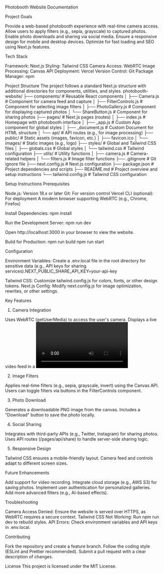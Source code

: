 Photobooth Website Documentation

Project Goals

Provide a web-based photobooth experience with real-time camera access.
Allow users to apply filters (e.g., sepia, grayscale) to captured photos.
Enable photo downloads and sharing via social media.
Ensure a responsive design for mobile and desktop devices.
Optimize for fast loading and SEO using Next.js features.


Tech Stack

Framework: Next.js 
Styling: Tailwind CSS 
Camera Access: WebRTC 
Image Processing: Canvas API 
Deployment: Vercel 
Version Control: Git 
Package Manager: npm 


Project Structure
The project follows a standard Next.js structure with additional directories for components, utilities, and styles.
photobooth-website/
├── components/               # Reusable React components
│   ├── Camera.js             # Component for camera feed and capture
│   ├── FilterControls.js     # Component for selecting image filters
│   ├── PhotoGallery.js       # Component for displaying captured photos
│   └── ShareButton.js        # Component for sharing photos
├── pages/                    # Next.js pages (routes)
│   ├── index.js              # Homepage with photobooth interface
│   ├── _app.js               # Custom App component for global styles
│   ├── _document.js          # Custom Document for HTML structure
│   └── api/                  # API routes (e.g., for image processing)
├── public/                   # Static assets (images, favicon, etc.)
│   ├── favicon.ico
│   └── images/               # Static images (e.g., logo)
├── styles/                   # Global and Tailwind CSS files
│   ├── globals.css           # Global styles
│   └── tailwind.css          # Tailwind configuration
├── utils/                    # Utility functions
│   ├── camera.js             # Camera-related helpers
│   └── filters.js            # Image filter functions
├── .gitignore                # Git ignore file
├── next.config.js            # Next.js configuration
├── package.json              # Project dependencies and scripts
├── README.md                 # Project overview and setup instructions
└── tailwind.config.js        # Tailwind CSS configuration


Setup Instructions
Prerequisites

Node.js: Version 18.x or later
Git: For version control
Vercel CLI (optional): For deployment
A modern browser supporting WebRTC (e.g., Chrome, Firefox)


Install Dependencies:
npm install


Run the Development Server:
npm run dev

Open http://localhost:3000 in your browser to view the website.

Build for Production:
npm run build
npm run start



Configuration

Environment Variables: Create a .env.local file in the root directory for sensitive data (e.g., API keys for sharing services).NEXT_PUBLIC_SHARE_API_KEY=your-api-key


Tailwind CSS: Customize tailwind.config.js for colors, fonts, or other design tokens.
Next.js Config: Modify next.config.js for image optimization, rewrites, or other settings.


Key Features
1. Camera Integration

Uses WebRTC (getUserMedia) to access the user's camera.
Displays a live video feed in a <video> element.
Captures photos by drawing the video frame to a <canvas>.

2. Image Filters

Applies real-time filters (e.g., sepia, grayscale, invert) using the Canvas API.
Users can toggle filters via buttons in the FilterControls component.

3. Photo Download

Generates a downloadable PNG image from the canvas.
Includes a "Download" button to save the photo locally.

4. Social Sharing

Integrates with third-party APIs (e.g., Twitter, Instagram) for sharing photos.
Uses API routes (/pages/api/share) to handle server-side sharing logic.

5. Responsive Design

Tailwind CSS ensures a mobile-friendly layout.
Camera feed and controls adapt to different screen sizes.


Future Enhancements

Add support for video recording.
Integrate cloud storage (e.g., AWS S3) for saving photos.
Implement user authentication for personalized galleries.
Add more advanced filters (e.g., AI-based effects).


Troubleshooting

Camera Access Denied: Ensure the website is served over HTTPS, as WebRTC requires a secure context.
Tailwind CSS Not Working: Run npm run dev to rebuild styles.
API Errors: Check environment variables and API keys in .env.local.


Contributing

Fork the repository and create a feature branch.
Follow the coding style (ESLint and Prettier recommended).
Submit a pull request with a clear description of changes.


License
This project is licensed under the MIT License.
